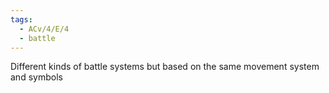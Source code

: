 ```yaml
---
tags:
  - ACv/4/E/4
  - battle
---
```


Different kinds of battle systems but based on the same movement system and symbols